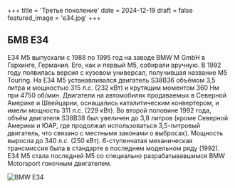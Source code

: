 +++
title = 'Третье поколение'
date = 2024-12-19
draft = false
featured_image = 'e34.jpg'
+++
## БМВ Е34

E34 M5 выпускали с 1988 по 1995 год на заводе BMW M GmbH в Гархинге, Германия. Его, как и первый M5, собирали вручную. В 1992 году появилась версия с кузовом универсал, получившая название М5 Touring. На E34 M5 устанавливался двигатель S38B36 объёмом 3,5 литра и мощностью 315 л.с. (232 кВт) и крутящим моментом 360 Нм при 4750 об/мин. Двигатели на автомобилях продаваемых в Северной Америке и Швейцарии, оснащались каталитическим конвертером, и имели мощность 311 л.с. (229 кВт). Во второй половине 1992 года, объём двигателя S38B38 был увеличен до 3,8 литров (кроме Северной Америки и ЮАР, где продолжал использоваться 3,5-литровый двигатель, что связано с местными законами о выбросах). Мощность выросла до 340 л.с. (250 кВт). 6-ступенчатая механическая трансмиссия была в стандарте в последнем модельном ряду (1992). E34 M5 стала последней M5 со специально разрабатывавшимся BMW Motorsport гоночным двигателем.

![BMW E34](https://upload.wikimedia.org/wikipedia/commons/f/f8/BMW_5-Series_E34_sedan_--_12-21-2011.jpg)